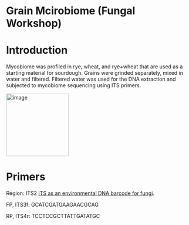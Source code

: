 # Grain Mcirobiome (Fungal Workshop)

# Introduction
Mycobiome was profiled in rye, wheat, and rye+wheat that are used as a starting material for sourdough. Grains were grinded separately, mixed in water and filtered. Filtered water was used for the DNA extraction and subjected to mycobiome sequencing using ITS primers.

<img width="170" alt="image" src="https://github.com/vetrabindra01/YorkCollege-Grain-Mcirobiome-Fungal-Workshop/assets/97687143/9fb51be3-a978-4d4e-9a22-d58ac7634bf9">

# Primers

Region: ITS2 [ITS as an environmental DNA barcode for fungi](https://bmcmicrobiol.biomedcentral.com/articles/10.1186/1471-2180-10-189).

FP, ITS3f: GCATCGATGAAGAACGCAG

RP, ITS4r: TCCTCCGCTTATTGATATGC



